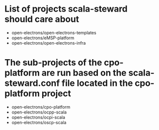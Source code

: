 # List of projects scala-steward should care about
- open-electrons/open-electrons-templates
- open-electrons/eMSP-platform
- open-electrons/open-electrons-infra
# The sub-projects of the cpo-platform are run based on the scala-steward.conf file located in the cpo-platform project
- open-electrons/cpo-platform
- open-electrons/ocpp-scala
- open-electrons/ocpi-scala
- open-electrons/oscp-scala
